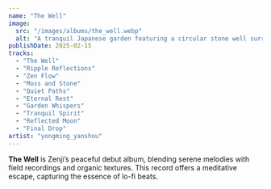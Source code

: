 ```yaml
---
name: "The Well"
image:
  src: "/images/albums/the_well.webp"
  alt: "A tranquil Japanese garden featuring a circular stone well surrounded by moss with soft ripples in the water reflecting warm sunlight, creating a calm and meditative atmosphere."
publishDate: 2025-02-15
tracks:
  - "The Well"
  - "Ripple Reflections"
  - "Zen Flow"
  - "Moss and Stone"
  - "Quiet Paths"
  - "Eternal Rest"
  - "Garden Whispers"
  - "Tranquil Spirit"
  - "Reflected Moon"
  - "Final Drop"
artist: "yongming_yanshou"
---
```


**The Well** is Zenji’s peaceful debut album, blending serene melodies with field recordings and organic textures. This record offers a meditative escape, capturing the essence of lo-fi beats.
